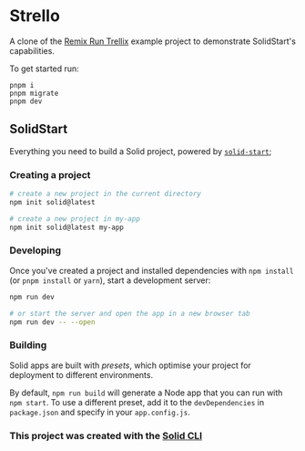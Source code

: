 # Strello

A clone of the <a href="https://trellix.fly.dev/">Remix Run Trellix</a> example project to demonstrate SolidStart's capabilities.

To get started run:

```
pnpm i
pnpm migrate
pnpm dev
```

## SolidStart

Everything you need to build a Solid project, powered by [`solid-start`](https://start.solidjs.com);

### Creating a project

```bash
# create a new project in the current directory
npm init solid@latest

# create a new project in my-app
npm init solid@latest my-app
```

### Developing

Once you've created a project and installed dependencies with `npm install` (or `pnpm install` or `yarn`), start a development server:

```bash
npm run dev

# or start the server and open the app in a new browser tab
npm run dev -- --open
```

### Building

Solid apps are built with _presets_, which optimise your project for deployment to different environments.

By default, `npm run build` will generate a Node app that you can run with `npm start`. To use a different preset, add it to the `devDependencies` in `package.json` and specify in your `app.config.js`.

### This project was created with the [Solid CLI](https://solid-cli.netlify.app)
